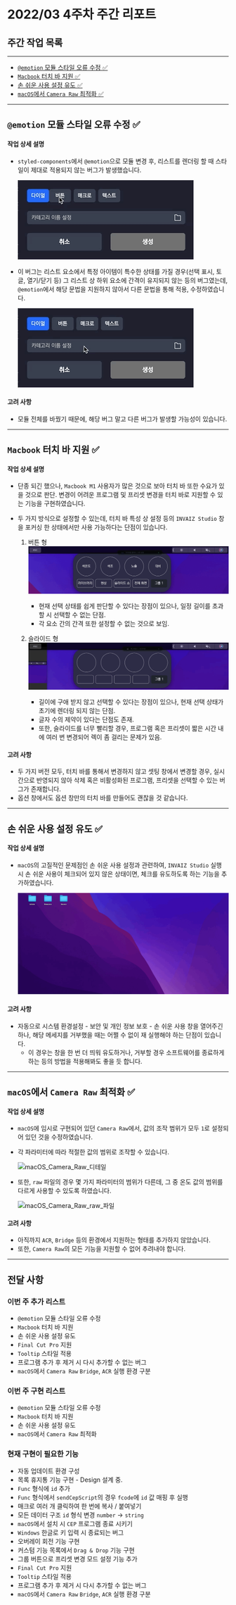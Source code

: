 # 2022/03 4주차 주간 리포트

## 주간 작업 목록

---

- [`@emotion` 모듈 스타일 오류 수정 ✅](#emotion-모듈-스타일-오류-수정-)
- [`Macbook` 터치 바 지원 ✅](#macbook-터치바-지원-)
- [손 쉬운 사용 설정 유도 ✅](#손-쉬운-사용-유도)
- [`macOS`에서 `Camera Raw` 최적화 ✅](#macos에서-camera-raw-최적화-)

---

## `@emotion` 모듈 스타일 오류 수정 ✅

#### 작업 상세 설명

- `styled-components`에서 `@emotion`으로 모듈 변경 후, 리스트를 렌더링 할 때 스타일이 제대로 적용되지 않는 버그가 발생했습니다.

  ![리스트_스타일_버그](./assets/리스트_스타일_버그.gif)

- 이 버그는 리스트 요소에서 특정 아이템이 특수한 상태를 가질 경우(선택 표시, 토글, 열기/닫기 등) 그 리스트 상 하위 요소에 간격이 유지되지 않는 등의 버그였는데, `@emotion`에서 해당 문법을 지원하지 않아서 다른 문법을 통해 적용, 수정하였습니다.

  ![리스트_스타일_버그_수정](./assets/리스트_스타일_버그_수정.gif)

#### 고려 사항

- 모듈 전체를 바꿨기 때문에, 해당 버그 말고 다른 버그가 발생할 가능성이 있습니다.

---

## `Macbook` 터치 바 지원 ✅

#### 작업 상세 설명

- 단종 되긴 했으나, `Macbook M1` 사용자가 많은 것으로 보아 터치 바 또한 수요가 있을 것으로 판단. 변경이 어려운 프로그램 및 프리셋 변경을 터치 바로 지원할 수 있는 기능을 구현하였습니다.
- 두 가지 방식으로 설정할 수 있는데, 터치 바 특성 상 설정 등의 `INVAIZ Studio` 창을 포커싱 한 상태에서만 사용 가능하다는 단점이 있습니다.

  1. 버튼 형
     ![터치_바_버튼형](./assets/터치_바_버튼형.gif)

     - 현재 선택 상태를 쉽게 판단할 수 있다는 장점이 있으나, 일정 길이를 초과할 시 선택할 수 없는 단점.
     - 각 요소 간의 간격 또한 설정할 수 없는 것으로 보임.

  2. 슬라이드 형
     ![터치_바_슬라이드형](./assets/터치_바_슬라이드형.gif)

     - 길이에 구애 받지 않고 선택할 수 있다는 장점이 있으나, 현재 선택 상태가 초기에 렌더링 되지 않는 단점.
     - 글자 수의 제약이 있다는 단점도 존재.
     - 또한, 슬라이드를 너무 빨리할 경우, 프로그램 혹은 프리셋이 짧은 시간 내에 여러 번 변경되어 렉이 좀 걸리는 문제가 있음.

#### 고려 사항

- 두 가지 버전 모두, 터치 바를 통해서 변경하지 않고 셋팅 창에서 변경할 경우, 실시간으로 반영되지 않아 삭제 혹은 비활성화된 프로그램, 프리셋을 선택할 수 있는 버그가 존재합니다.
- 옵션 창에서도 옵션 창만의 터치 바를 만들어도 괜찮을 것 같습니다.

---

## 손 쉬운 사용 설정 유도 ✅

#### 작업 상세 설명

- `macOS`의 고질적인 문제점인 손 쉬운 사용 설정과 관련하여, `INVAIZ Studio` 실행 시 손 쉬운 사용이 체크되어 있지 않은 상태이면, 체크를 유도하도록 하는 기능을 추가하였습니다.

  ![손_쉬운_사용_유도](./assets/손_쉬운_사용_유도.gif)

#### 고려 사항

- 자동으로 시스템 환경설정 - 보안 및 개인 정보 보호 - 손 쉬운 사용 창을 열어주긴 하나, 해당 메세지를 거부했을 때는 어쩔 수 없이 재 실행해야 하는 단점이 있습니다.
  - 이 경우는 창을 한 번 더 띄워 유도하거나, 거부할 경우 소프트웨어를 종료하게 하는 등의 방법을 적용해봐도 좋을 듯 합니다.

---

## `macOS`에서 `Camera Raw` 최적화 ✅

#### 작업 상세 설명

- `macOS`에 임시로 구현되어 있던 `Camera Raw`에서, 값의 조작 범위가 모두 `1`로 설정되어 있던 것을 수정하였습니다.
- 각 파라미터에 따라 적절한 값의 범위로 조작할 수 있습니다.

  ![macOS_Camera_Raw_디테일](./assets/macOS_Camera_Raw_디테일.gif)

- 또한, `raw` 파일의 경우 몇 가지 파라미터의 범위가 다른데, 그 중 온도 값의 범위를 다르게 사용할 수 있도록 하였습니다.

  ![macOS_Camera_Raw_raw_파일](./assets/macOS_Camera_Raw_raw_파일.gif)

#### 고려 사항

- 아직까지 `ACR`, `Bridge` 등의 환경에서 지원하는 형태를 추가하지 않았습니다.
- 또한, `Camera Raw`의 모든 기능을 지원할 수 없어 추려내야 합니다.

---

## 전달 사항

### 이번 주 추가 리스트

- `@emotion` 모듈 스타일 오류 수정
- `Macbook` 터치 바 지원
- 손 쉬운 사용 설정 유도
- `Final Cut Pro` 지원
- `Tooltip` 스타일 적용
- 프로그램 추가 후 제거 시 다시 추가할 수 없는 버그
- `macOS`에서 `Camera Raw` `Bridge`, `ACR` 실행 환경 구분

### 이번 주 구현 리스트

- `@emotion` 모듈 스타일 오류 수정
- `Macbook` 터치 바 지원
- 손 쉬운 사용 설정 유도
- `macOS`에서 `Camera Raw` 최적화

### 현재 구현이 필요한 기능

- 자동 업데이트 환경 구성
- 목록 휴지통 기능 구현 - Design 설계 중.
- `Func` 형식에 `id` 추가
- `Func` 형식에서 `sendCepScript`의 경우 `fcode`에 `id` 값 매핑 후 실행
- 매크로 여러 개 클릭하여 한 번에 복사 / 붙여넣기
- 모든 데이터 구조 `id` 형식 변경 `number` -> `string`
- `macOS`에서 설치 시 `CEP` 프로그램 종료 시키기
- `Windows` 한글로 키 입력 시 종료되는 버그
- 오버레이 회전 기능 구현
- 커스텀 기능 목록에서 `Drag & Drop` 기능 구현
- 그룹 버튼으로 프리셋 변경 모드 설정 기능 추가
- `Final Cut Pro` 지원
- `Tooltip` 스타일 적용
- 프로그램 추가 후 제거 시 다시 추가할 수 없는 버그
- `macOS`에서 `Camera Raw` `Bridge`, `ACR` 실행 환경 구분
